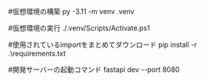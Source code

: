 #仮想環境の構築
py -3.11 -m venv .venv

#仮想環境の実行
./.venv/Scripts/Activate.ps1

#使用されているimportをまとめてダウンロード
pip install -r .\requirements.txt

#開発サーバーの起動コマンド
fastapi dev --port 8080